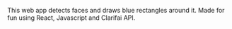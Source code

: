 This web app detects faces and draws blue rectangles around it. Made for fun using React, Javascript and Clarifai API. 
